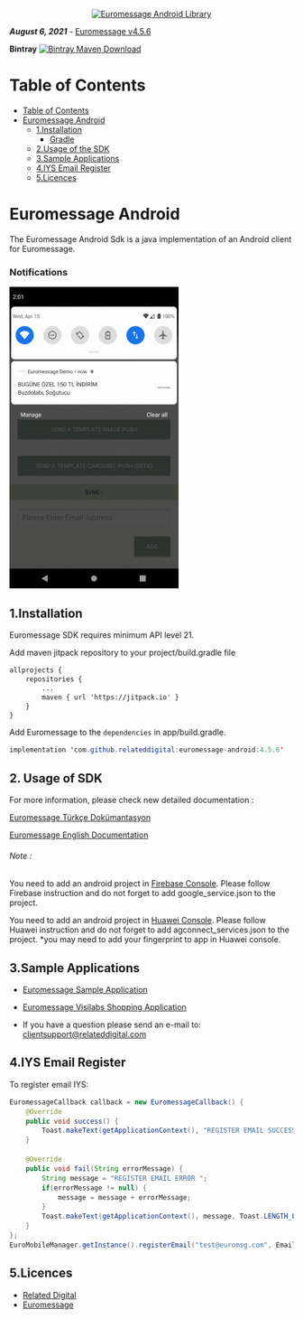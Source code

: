 
<p align="center">
  <a target="_blank" rel="noopener noreferrer" href="https://github.com/relateddigital/euromessage-android"><img src="https://www.tsoftapps.com/Data/Logo/euromsg.svg" alt="Euromessage Android Library" width="600" style="max-width:100%;"></a>
</p>


***August 6, 2021*** - [Euromessage v4.5.6](https://github.com/relateddigital/euromessage-android/releases/tag/4.5.6)

 **Bintray** [ ![Bintray Maven Download](https://api.bintray.com/packages/visilabs/euromessage/euromessage/images/download.svg) ](https://bintray.com/visilabs/euromessage/euromessage/_latestVersion)

# Table of Contents

- [Table of Contents](#table-of-contents)
- [Euromessage Android](#euromessage-android)
  * [1.Installation](#1installation)
    + [Gradle](#gradle)
  * [2.Usage of the SDK](#2usage-of-the-sdk)
  * [3.Sample Applications](#4sample-applications)
  * [4.IYS Email Register](#4iys-email-register)
  * [5.Licences](#5licences)


# Euromessage Android

The Euromessage Android Sdk is a java implementation of an Android client for Euromessage.


### Notifications
<img src="https://github.com/relateddigital/euromessage-android/blob/master/notification.gif" alt="Euromessage Android Library" width="300" style="max-width:100%;">

## 1.Installation

Euromessage SDK requires minimum API level 21.

Add maven jitpack repository to your project/build.gradle file

	allprojects {
		repositories {
			...
			maven { url 'https://jitpack.io' }
		}
	}

Add Euromessage to the ```dependencies``` in app/build.gradle.

```java
implementation 'com.github.relateddigital:euromessage-android:4.5.6'
```

## 2. Usage of SDK 

For more information, please check new detailed documentation :

[Euromessage Türkçe Dokümantasyon](https://relateddigital.atlassian.net/wiki/spaces/RMCKBT/pages/428802131/ANDROID+SDK)

[Euromessage English Documentation](https://relateddigital.atlassian.net/wiki/spaces/KB/pages/428966369/ANDROID+SDK)


 
###### Note :
You need to add an android project in [Firebase Console](https://console.firebase.google.com/). Please follow Firebase instruction and do not forget to add google_service.json to the project.


You need to add an android project in [Huawei Console](https://developer.huawei.com/consumer/en/console). Please follow Huawei instruction and do not forget to add agconnect_services.json to the project.
*you may need to add your fingerprint to app in Huawei console.


## 3.Sample Applications 


- [Euromessage Sample Application ](https://github.com/relateddigital/euromessage-android)
- [Euromessage Visilabs Shopping Application ](https://github.com/relateddigital/sample-shopping-android)

- If you have a question please send an e-mail to: <clientsupport@relateddigital.com> 

## 4.IYS Email Register

To register email IYS:

```java
EuromessageCallback callback = new EuromessageCallback() {
    @Override
    public void success() {
        Toast.makeText(getApplicationContext(), "REGISTER EMAIL SUCCESS", Toast.LENGTH_LONG).show();
    }

    @Override
    public void fail(String errorMessage) {
        String message = "REGISTER EMAIL ERROR ";
        if(errorMessage != null) {
            message = message + errorMessage;
        }
        Toast.makeText(getApplicationContext(), message, Toast.LENGTH_LONG).show();
    }
};
EuroMobileManager.getInstance().registerEmail("test@euromsg.com", EmailPermit.ACTIVE, false, getApplicationContext(), callback);
```




## 5.Licences

 - [Related Digital ](https://www.relateddigital.com/)
 - [Euromessage](https://www.euromsg.com/)
